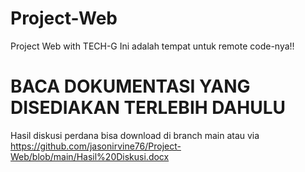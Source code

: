 # Project-Web
Project Web with TECH-G
Ini adalah tempat untuk remote code-nya!!

# BACA DOKUMENTASI YANG DISEDIAKAN TERLEBIH DAHULU
Hasil diskusi perdana bisa download di branch main atau via https://github.com/jasonirvine76/Project-Web/blob/main/Hasil%20Diskusi.docx
